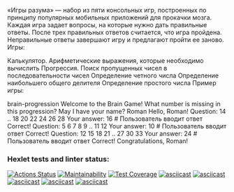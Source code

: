 «Игры разума» — набор из пяти консольных игр, построенных по принципу популярных мобильных приложений для прокачки мозга. Каждая игра задает вопросы, на которые нужно дать правильные ответы. После трех правильных ответов считается, что игра пройдена. Неправильные ответы завершают игру и предлагают пройти ее заново. Игры:

Калькулятор. Арифметические выражения, которые необходимо вычислить
Прогрессия. Поиск пропущенных чисел в последовательности чисел
Определение четного числа
Определение наибольшего общего делителя
Определение простого числа
Пример игры:

brain-progression
Welcome to the Brain Game!
What number is missing in this progression?
May I have your name? Roman
Hello, Roman!
Question: 14 .. 18 20 22 24 26 28
Your answer: 16 # Пользователь вводит ответ
Correct!
Question: 5 6 7 8 9 .. 11 12
Your answer: 10 # Пользователь вводит ответ
Correct!
Question: 12 15 18 21 .. 27 30 33
Your answer: 24 # Пользователь вводит ответ
Correct!
Congratulations, Roman!
### Hexlet tests and linter status:
[![Actions Status](https://github.com/code-begemot/python-project-49/actions/workflows/hexlet-check.yml/badge.svg)](https://github.com/code-begemot/python-project-49/actions)
[![Maintainability](https://api.codeclimate.com/v1/badges/5fbae6106009f37ac2a8/maintainability)](https://codeclimate.com/github/code-begemot/python-project-49/maintainability)
[![Test Coverage](https://api.codeclimate.com/v1/badges/5fbae6106009f37ac2a8/test_coverage)](https://codeclimate.com/github/code-begemot/python-project-49/test_coverage)
[![asciicast](https://asciinema.org/a/625398.svg)](https://asciinema.org/a/625398)
[![asciicast](https://asciinema.org/a/625400.svg)](https://asciinema.org/a/625400)
[![asciicast](https://asciinema.org/a/625404.svg)](https://asciinema.org/a/625404)
[![asciicast](https://asciinema.org/a/625407.svg)](https://asciinema.org/a/625407)
[![asciicast](https://asciinema.org/a/625412.svg)](https://asciinema.org/a/625412)
